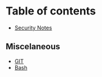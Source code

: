# Table of contents

* [Security Notes](README.md)

## Miscelaneous

* [GIT](miscelaneous/miscelaneous.md)
* [Bash](miscelaneous/bash.md)

